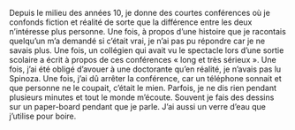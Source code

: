 Depuis le milieu des années 10, je donne des courtes conférences où je confonds fiction et réalité de sorte que la différence entre les deux n’intéresse plus personne. Une fois, à propos d’une histoire que je racontais quelqu’un m’a demandé si c’était vrai, je n’ai pas pu répondre car je ne savais plus. Une fois, un collégien qui avait vu le spectacle lors d’une sortie scolaire a écrit à propos de ces conférences « long et très sérieux ». Une fois, j’ai été obligé d’avouer à une doctorante qu’en réalité, je n’avais pas lu Spinoza. Une fois, j’ai dû arrêter la conférence, car un téléphone sonnait et que personne ne le coupait, c’était le mien. Parfois, je ne dis rien pendant plusieurs minutes et tout le monde m’écoute. Souvent je fais des dessins sur un paper-board pendant que je parle. J’ai aussi un verre d’eau que j’utilise pour boire.